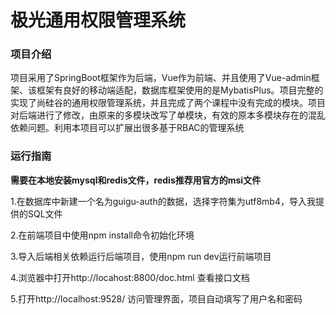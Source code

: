 # 极光通用权限管理系统
### 项目介绍
项目采用了SpringBoot框架作为后端，Vue作为前端、并且使用了Vue-admin框架、该框架有良好的移动端适配，数据库框架使用的是MybatisPlus。项目完整的实现了尚硅谷的通用权限管理系统，并且完成了两个课程中没有完成的模块。项目对后端进行了修改，由原来的多模块改写了单模块，有效的原本多模块存在的混乱依赖问题。利用本项目可以扩展出很多基于RBAC的管理系统

### 运行指南
**需要在本地安装mysql和redis文件，redis推荐用官方的msi文件**

1.在数据库中新建一个名为guigu-auth的数据，选择字符集为utf8mb4，导入我提供的SQL文件

2.在前端项目中使用npm install命令初始化环境

3.导入后端相关依赖运行后端项目，使用npm run dev运行前端项目

4.浏览器中打开http://locahost:8800/doc.html 查看接口文档

5.打开http://localhost:9528/ 访问管理界面，项目自动填写了用户名和密码
